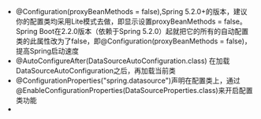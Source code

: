 * @Configuration(proxyBeanMethods = false),Spring 5.2.0+的版本，建议你的配置类均采用Lite模式去做，即显示设置proxyBeanMethods = false。Spring Boot在2.2.0版本（依赖于Spring 5.2.0）起就把它的所有的自动配置类的此属性改为了false，即@Configuration(proxyBeanMethods = false)，提高Spring启动速度
* @AutoConfigureAfter(DataSourceAutoConfiguration.class) 在加载DataSourceAutoConfiguration之后，再加载当前类
* @ConfigurationProperties("spring.datasource")声明在配置类上，通过@EnableConfigurationProperties(DataSourceProperties.class)来开启配置类功能
*
